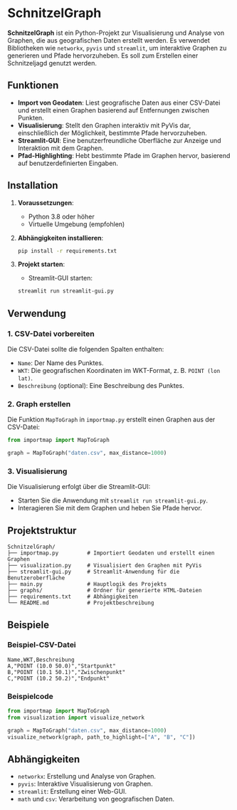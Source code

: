 # SchnitzelGraph

**SchnitzelGraph** ist ein Python-Projekt zur Visualisierung und Analyse von Graphen, die aus geografischen Daten erstellt werden. Es verwendet Bibliotheken wie `networkx`, `pyvis` und `streamlit`, um interaktive Graphen zu generieren und Pfade hervorzuheben. Es soll zum Erstellen einer Schnitzeljagd genutzt werden.

## Funktionen

- **Import von Geodaten**: Liest geografische Daten aus einer CSV-Datei und erstellt einen Graphen basierend auf Entfernungen zwischen Punkten.
- **Visualisierung**: Stellt den Graphen interaktiv mit PyVis dar, einschließlich der Möglichkeit, bestimmte Pfade hervorzuheben.
- **Streamlit-GUI**: Eine benutzerfreundliche Oberfläche zur Anzeige und Interaktion mit dem Graphen.
- **Pfad-Highlighting**: Hebt bestimmte Pfade im Graphen hervor, basierend auf benutzerdefinierten Eingaben.

## Installation

1. **Voraussetzungen**:
   - Python 3.8 oder höher
   - Virtuelle Umgebung (empfohlen)

2. **Abhängigkeiten installieren**:
   ```bash
   pip install -r requirements.txt

3. **Projekt starten**:
   - Streamlit-GUI starten:
   ```bash
   streamlit run streamlit-gui.py
   ```
## Verwendung

### 1. CSV-Datei vorbereiten
Die CSV-Datei sollte die folgenden Spalten enthalten:
- `Name`: Der Name des Punktes.
- `WKT`: Die geografischen Koordinaten im WKT-Format, z. B. `POINT (lon lat)`.
- `Beschreibung` (optional): Eine Beschreibung des Punktes.

### 2. Graph erstellen
Die Funktion `MapToGraph` in `importmap.py` erstellt einen Graphen aus der CSV-Datei:
```python
from importmap import MapToGraph

graph = MapToGraph("daten.csv", max_distance=1000)
```

### 3. Visualisierung
Die Visualisierung erfolgt über die Streamlit-GUI:
- Starten Sie die Anwendung mit `streamlit run streamlit-gui.py`.
- Interagieren Sie mit dem Graphen und heben Sie Pfade hervor.

## Projektstruktur

```plaintext
SchnitzelGraph/
├── importmap.py         # Importiert Geodaten und erstellt einen Graphen
├── visualization.py     # Visualisiert den Graphen mit PyVis
├── streamlit-gui.py     # Streamlit-Anwendung für die Benutzeroberfläche
├── main.py              # Hauptlogik des Projekts
├── graphs/              # Ordner für generierte HTML-Dateien
├── requirements.txt     # Abhängigkeiten
└── README.md            # Projektbeschreibung
```

## Beispiele

### Beispiel-CSV-Datei
```csv
Name,WKT,Beschreibung
A,"POINT (10.0 50.0)","Startpunkt"
B,"POINT (10.1 50.1)","Zwischenpunkt"
C,"POINT (10.2 50.2)","Endpunkt"
```

### Beispielcode
```python
from importmap import MapToGraph
from visualization import visualize_network

graph = MapToGraph("daten.csv", max_distance=1000)
visualize_network(graph, path_to_highlight=["A", "B", "C"])
```

## Abhängigkeiten

- `networkx`: Erstellung und Analyse von Graphen.
- `pyvis`: Interaktive Visualisierung von Graphen.
- `streamlit`: Erstellung einer Web-GUI.
- `math` und `csv`: Verarbeitung von geografischen Daten.